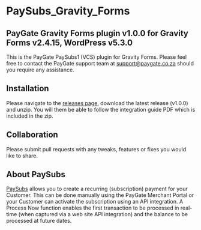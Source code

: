 # PaySubs_Gravity_Forms
## PayGate Gravity Forms plugin v1.0.0 for Gravity Forms v2.4.15, WordPress v5.3.0

This is the PayGate PaySubs1 (VCS) plugin for Gravity Forms. Please feel free to contact the PayGate support team at support@paygate.co.za should you require any assistance.

## Installation
Please navigate to the [releases page](https://github.com/PayGate/PaySubs_Gravity_Forms/releases), download the latest release (v1.0.0) and unzip. You will them be able to follow the integration guide PDF which is included in the zip.

## Collaboration

Please submit pull requests with any tweaks, features or fixes you would like to share.

## About PaySubs

[PaySubs](https://www.paygate.co.za/paygate-products/paysubs/) allows you to create a recurring (subscription) payment for your Customer. This can be done manually using the PayGate Merchant Portal or your Customer can activate the subscription using an API integration. A Process Now function enables the first transaction to be processed in real-time (when captured via a web site API integration) and the balance to be processed at future dates.
